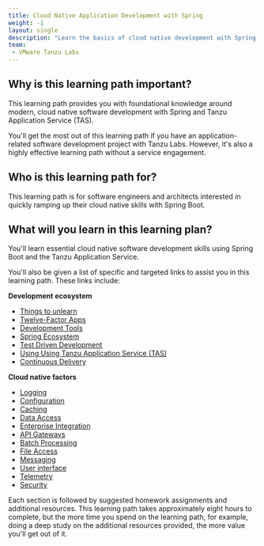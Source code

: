 ```yaml
---
title: Cloud Native Application Development with Spring
weight: -1
layout: single
description: "Learn the basics of cloud native development with Spring. This developer preparation guide helps you to get the most of a project following the Tanzu Labs methodology."
team:
 - VMware Tanzu Labs
---
```

 
## Why is this learning path important?

This learning path provides you with foundational knowledge around modern, cloud native software development with Spring and Tanzu Application Service (TAS).

You'll get the most out of this learning path if you have an application-related software development project with Tanzu Labs. However, it's also a highly effective learning path without a service engagement.

## Who is this learning path for?
 
This learning path is for software engineers and architects interested in quickly ramping up their cloud native skills with Spring Boot. 

## What will you learn in this learning plan?
 
You'll learn essential cloud native software development skills using Spring Boot and the Tanzu Application Service. 

You'll also be given a list of specific and targeted links to assist you in this learning path. These links include:

**Development ecosystem**
* [Things to unlearn](/outcomes/cloud-native-development/general__unlearn/)
* [Twelve-Factor Apps](/outcomes/cloud-native-development/general__twelve-factor-apps/)
* [Development Tools](/outcomes/cloud-native-development/general__dev_env_tools/)
* [Spring Ecosystem](/outcomes/cloud-native-development/general__spring_ecosystem/)
* [Test Driven Development](/outcomes/cloud-native-development/general__tdd/)
* [Using Using Tanzu Application Service (TAS)](/outcomes/cloud-native-development/general__using_tas/)
* [Continuous Delivery](/outcomes/cloud-native-development/general__ci_cd/)

**Cloud native factors**
* [Logging](/outcomes/cloud-native-development/specific__logging/)
* [Configuration](/outcomes/cloud-native-development/specific__configuration/)
* [Caching](/outcomes/cloud-native-development/specific__caching/)
* [Data Access](/outcomes/cloud-native-development/specific__data_access/)
* [Enterprise Integration](/outcomes/cloud-native-development/specific__integration/)
* [API Gateways](/outcomes/cloud-native-development/specific__api_gateway/)
* [Batch Processing](/outcomes/cloud-native-development/specific__batch_processing/)
* [File Access](/outcomes/cloud-native-development/specific__file_access/)
* [Messaging](/outcomes/cloud-native-development/specific__messaging/)
* [User interface](/outcomes/cloud-native-development/specific__user_interfaces/)
* [Telemetry](/outcomes/cloud-native-development/specific__telemetry/)
* [Security](/outcomes/cloud-native-development/specific__security/)
 
Each section is followed by suggested homework assignments and additional resources. This learning path takes approximately eight hours to complete, but the more time you spend on the learning path, for example, doing a deep study on the additional resources provided, the more value you'll get out of it.

